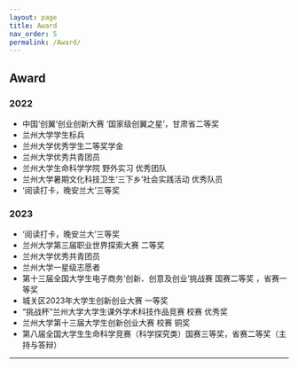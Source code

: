 ```yaml
---
layout: page
title: Award
nav_order: 5
permalink: /Award/
---
```

## Award 

### 2022 
- 中国‘创翼’创业创新大赛 ‘国家级创翼之星’，甘肃省二等奖 
- 兰州大学学生标兵
- 兰州大学优秀学生二等奖学金
- 兰州大学优秀共青团员
- 兰州大学生命科学学院 野外实习 优秀团队 
- 兰州大学暑期文化科技卫生‘三下乡’社会实践活动 优秀队员
- ‘阅读打卡，晚安兰大’三等奖

### 2023
- ‘阅读打卡，晚安兰大’三等奖
-  兰州大学第三届职业世界探索大赛 二等奖
-  兰州大学优秀共青团员
-  兰州大学一星级志愿者
-  第十三届全国大学生电子商务‘创新、创意及创业’挑战赛 国赛二等奖 ，省赛一等奖
-  城关区2023年大学生创新创业大赛 一等奖
-  “挑战杯”兰州大学大学生课外学术科技作品竞赛 校赛 优秀奖
-  兰州大学第十三届大学生创新创业大赛 校赛 铜奖
-  第八届全国大学生生命科学竞赛（科学探究类）国赛三等奖，省赛二等奖（主持与答辩）

-----
